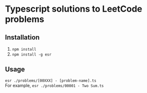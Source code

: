 # Typescript solutions to LeetCode problems

## Installation
1. `npm install`
2. `npm install -g esr`

## Usage
`esr ./problems/[00XXX] - [problem-name].ts` \
For example, `esr ./problems/00001 - Two Sum.ts`